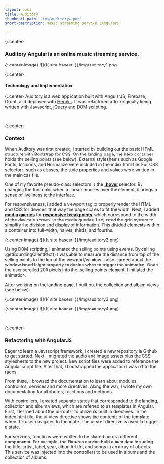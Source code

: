 ```yaml
---
layout: post
title: Auditory
thumbnail-path: "img/auditory4.png"
short-description: Music streaming service (Angular)

---
```


{:.center} 
### Auditory Angular is an online music streaming service.

{:.center-image}
![]({{ site.baseurl }}/img/auditory1.png)

{:.center} 
#### Technology and Implementation

{:.center}
Auditory is a web application built with AngularJS, Firebase, Grunt, and deployed with [Heroku](auditory-angular.herokuapp.com). It was refactored after originally being written with Javascript, jQuery and DOM scripting. 

<br>

{:.center} 
### Context

When Auditory was first created, I started by building out the basic HTML structure with Bootstrap for CSS. On the landing page, the hero container holds the selling points (see below). External stylesheets such as Google Fonts, Ionicons, and Normalize were included in the index.html file. For CSS selectors, such as classes, the style properties and values were written in the main.css file. 

One of my favorite pseudo-class selectors is the <strong>[:hover](http://www.w3schools.com/cssref/sel_hover.asp)</strong> selector. By changing the font color when a cursor mouses over the element, it brings a sense of liveliness to the interface. 

For responsiveness, I added a viewport tag to properly render the HTML and CSS for devices, that way the page scales to fit the width. Next, I added <strong>[media queries](https://developer.mozilla.org/en-US/docs/Web/CSS/Media_Queries/Using_media_queries)</strong> for <strong>[responsive breakpoints](https://developers.google.com/web/fundamentals/design-and-ui/responsive/fundamentals/how-to-choose-breakpoints?hl=en)</strong>, which correspond to the width of the device's screen. In the media queries, I adjusted the grid system to simplify the division and display of information. This divided elements within a container into full-width, halves, thirds, and fourths. 

{:.center-image}
![]({{ site.baseurl }}/img/auditory2.png)

Using DOM scripting, I animated the selling points using events. By calling .getBoundingClientRect() I was able to measure the distance from top of the selling points to the top of the viewport/window. I also learned about the window.innerHeight property to decide when to trigger the animation. Once the user scrolled 200 pixels into the .selling-points element, I initiated the animation. 

After working on the landing page, I built out the collection and album views (see below).

{:.center-image}
![]({{ site.baseurl }}/img/auditory3.png)

{:.center-image}
![]({{ site.baseurl }}/img/auditory4.png)

<br>

{:.center}
### Refactoring with AngularJS

Eager to learn a Javascript framework, I created a new repository in Github to get started. Next, I migrated the audio and image assets plus the CSS stylesheets to the new project. New script files were added to reference the Angular script file. After that, I bootstrapped the application I was off to the races. 

From there, I browsed the documentation to learn about modules, controllers, services and more directives. Along the way, I wrote my own documentation for attributes, functions and methods.

With controllers, I created separate states that corresponded to the landing, collection and album views, which are referred to as templates in Angular. First, I learned about the ui-router to utilize its built in directives. In the index.html file, the ui-view directive shows the contents of the template when the user navigates to the route. The ui-sref directive is used to trigger a state. 

For services, functions were written to be shared across different components. For example, the Fixtures service held album data including the title, artist, label, year, albumArtUrl, and songs in an array of objects. This service was injected into the controllers to be used in albums and the collection of albums. 



<!--
{:.center} 
## Problem

{:.center}   
What problem?

{:.center} 
## Solution

{:.center} 
Streaming music instantly.
-->






